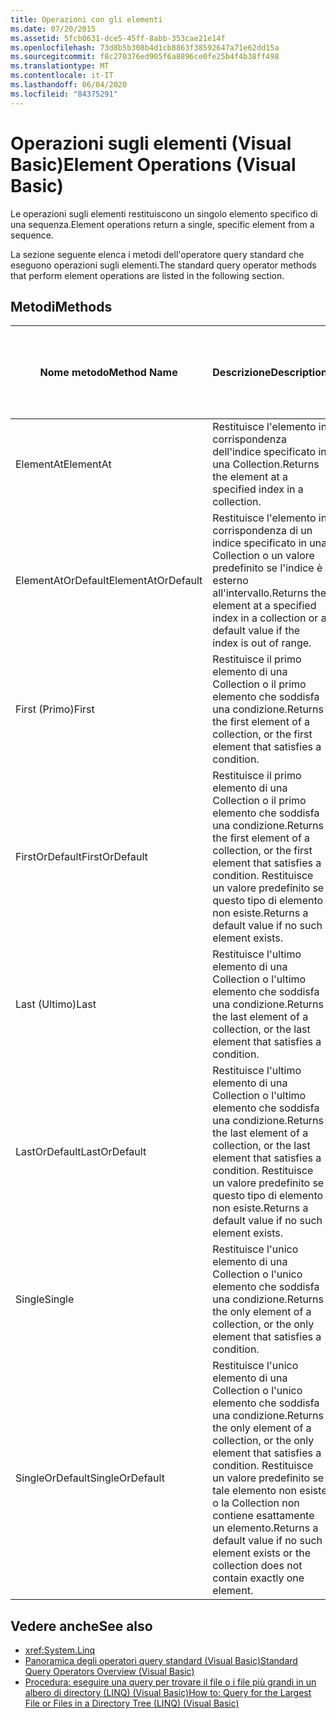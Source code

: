 ```yaml
---
title: Operazioni con gli elementi
ms.date: 07/20/2015
ms.assetid: 5fcb0631-dce5-45ff-8abb-353cae21e14f
ms.openlocfilehash: 73d8b5b308b4d1cb8863f38592647a71e62dd15a
ms.sourcegitcommit: f8c270376ed905f6a8896ce0fe25b4f4b38ff498
ms.translationtype: MT
ms.contentlocale: it-IT
ms.lasthandoff: 06/04/2020
ms.locfileid: "84375291"
---
```

# <a name="element-operations-visual-basic"></a><span data-ttu-id="d4083-102">Operazioni sugli elementi (Visual Basic)</span><span class="sxs-lookup"><span data-stu-id="d4083-102">Element Operations (Visual Basic)</span></span>
<span data-ttu-id="d4083-103">Le operazioni sugli elementi restituiscono un singolo elemento specifico di una sequenza.</span><span class="sxs-lookup"><span data-stu-id="d4083-103">Element operations return a single, specific element from a sequence.</span></span>  
  
 <span data-ttu-id="d4083-104">La sezione seguente elenca i metodi dell'operatore query standard che eseguono operazioni sugli elementi.</span><span class="sxs-lookup"><span data-stu-id="d4083-104">The standard query operator methods that perform element operations are listed in the following section.</span></span>  
  
## <a name="methods"></a><span data-ttu-id="d4083-105">Metodi</span><span class="sxs-lookup"><span data-stu-id="d4083-105">Methods</span></span>  
  
|<span data-ttu-id="d4083-106">Nome metodo</span><span class="sxs-lookup"><span data-stu-id="d4083-106">Method Name</span></span>|<span data-ttu-id="d4083-107">Descrizione</span><span class="sxs-lookup"><span data-stu-id="d4083-107">Description</span></span>|<span data-ttu-id="d4083-108">Visual Basic sintassi delle espressioni di query</span><span class="sxs-lookup"><span data-stu-id="d4083-108">Visual Basic Query Expression Syntax</span></span>|<span data-ttu-id="d4083-109">Altre informazioni</span><span class="sxs-lookup"><span data-stu-id="d4083-109">More Information</span></span>|  
|-----------------|-----------------|------------------------------------------|----------------------|  
|<span data-ttu-id="d4083-110">ElementAt</span><span class="sxs-lookup"><span data-stu-id="d4083-110">ElementAt</span></span>|<span data-ttu-id="d4083-111">Restituisce l'elemento in corrispondenza dell'indice specificato in una Collection.</span><span class="sxs-lookup"><span data-stu-id="d4083-111">Returns the element at a specified index in a collection.</span></span>|<span data-ttu-id="d4083-112">Non applicabile.</span><span class="sxs-lookup"><span data-stu-id="d4083-112">Not applicable.</span></span>|<xref:System.Linq.Enumerable.ElementAt%2A?displayProperty=nameWithType><br /><br /> <xref:System.Linq.Queryable.ElementAt%2A?displayProperty=nameWithType>|  
|<span data-ttu-id="d4083-113">ElementAtOrDefault</span><span class="sxs-lookup"><span data-stu-id="d4083-113">ElementAtOrDefault</span></span>|<span data-ttu-id="d4083-114">Restituisce l'elemento in corrispondenza di un indice specificato in una Collection o un valore predefinito se l'indice è esterno all'intervallo.</span><span class="sxs-lookup"><span data-stu-id="d4083-114">Returns the element at a specified index in a collection or a default value if the index is out of range.</span></span>|<span data-ttu-id="d4083-115">Non applicabile.</span><span class="sxs-lookup"><span data-stu-id="d4083-115">Not applicable.</span></span>|<xref:System.Linq.Enumerable.ElementAtOrDefault%2A?displayProperty=nameWithType><br /><br /> <xref:System.Linq.Queryable.ElementAtOrDefault%2A?displayProperty=nameWithType>|  
|<span data-ttu-id="d4083-116">First (Primo)</span><span class="sxs-lookup"><span data-stu-id="d4083-116">First</span></span>|<span data-ttu-id="d4083-117">Restituisce il primo elemento di una Collection o il primo elemento che soddisfa una condizione.</span><span class="sxs-lookup"><span data-stu-id="d4083-117">Returns the first element of a collection, or the first element that satisfies a condition.</span></span>|<span data-ttu-id="d4083-118">Non applicabile.</span><span class="sxs-lookup"><span data-stu-id="d4083-118">Not applicable.</span></span>|<xref:System.Linq.Enumerable.First%2A?displayProperty=nameWithType><br /><br /> <xref:System.Linq.Queryable.First%2A?displayProperty=nameWithType>|  
|<span data-ttu-id="d4083-119">FirstOrDefault</span><span class="sxs-lookup"><span data-stu-id="d4083-119">FirstOrDefault</span></span>|<span data-ttu-id="d4083-120">Restituisce il primo elemento di una Collection o il primo elemento che soddisfa una condizione.</span><span class="sxs-lookup"><span data-stu-id="d4083-120">Returns the first element of a collection, or the first element that satisfies a condition.</span></span> <span data-ttu-id="d4083-121">Restituisce un valore predefinito se questo tipo di elemento non esiste.</span><span class="sxs-lookup"><span data-stu-id="d4083-121">Returns a default value if no such element exists.</span></span>|<span data-ttu-id="d4083-122">Non applicabile.</span><span class="sxs-lookup"><span data-stu-id="d4083-122">Not applicable.</span></span>|<xref:System.Linq.Enumerable.FirstOrDefault%2A?displayProperty=nameWithType><br /><br /> <xref:System.Linq.Queryable.FirstOrDefault%2A?displayProperty=nameWithType><br /><br /> <xref:System.Linq.Queryable.FirstOrDefault%60%601%28System.Linq.IQueryable%7B%60%600%7D%29?displayProperty=nameWithType>|  
|<span data-ttu-id="d4083-123">Last (Ultimo)</span><span class="sxs-lookup"><span data-stu-id="d4083-123">Last</span></span>|<span data-ttu-id="d4083-124">Restituisce l'ultimo elemento di una Collection o l'ultimo elemento che soddisfa una condizione.</span><span class="sxs-lookup"><span data-stu-id="d4083-124">Returns the last element of a collection, or the last element that satisfies a condition.</span></span>|<span data-ttu-id="d4083-125">Non applicabile.</span><span class="sxs-lookup"><span data-stu-id="d4083-125">Not applicable.</span></span>|<xref:System.Linq.Enumerable.Last%2A?displayProperty=nameWithType><br /><br /> <xref:System.Linq.Queryable.Last%2A?displayProperty=nameWithType>|  
|<span data-ttu-id="d4083-126">LastOrDefault</span><span class="sxs-lookup"><span data-stu-id="d4083-126">LastOrDefault</span></span>|<span data-ttu-id="d4083-127">Restituisce l'ultimo elemento di una Collection o l'ultimo elemento che soddisfa una condizione.</span><span class="sxs-lookup"><span data-stu-id="d4083-127">Returns the last element of a collection, or the last element that satisfies a condition.</span></span> <span data-ttu-id="d4083-128">Restituisce un valore predefinito se questo tipo di elemento non esiste.</span><span class="sxs-lookup"><span data-stu-id="d4083-128">Returns a default value if no such element exists.</span></span>|<span data-ttu-id="d4083-129">Non applicabile.</span><span class="sxs-lookup"><span data-stu-id="d4083-129">Not applicable.</span></span>|<xref:System.Linq.Enumerable.LastOrDefault%2A?displayProperty=nameWithType><br /><br /> <xref:System.Linq.Queryable.LastOrDefault%2A?displayProperty=nameWithType>|  
|<span data-ttu-id="d4083-130">Single</span><span class="sxs-lookup"><span data-stu-id="d4083-130">Single</span></span>|<span data-ttu-id="d4083-131">Restituisce l'unico elemento di una Collection o l'unico elemento che soddisfa una condizione.</span><span class="sxs-lookup"><span data-stu-id="d4083-131">Returns the only element of a collection, or the only element that satisfies a condition.</span></span>|<span data-ttu-id="d4083-132">Non applicabile.</span><span class="sxs-lookup"><span data-stu-id="d4083-132">Not applicable.</span></span>|<xref:System.Linq.Enumerable.Single%2A?displayProperty=nameWithType><br /><br /> <xref:System.Linq.Queryable.Single%2A?displayProperty=nameWithType>|  
|<span data-ttu-id="d4083-133">SingleOrDefault</span><span class="sxs-lookup"><span data-stu-id="d4083-133">SingleOrDefault</span></span>|<span data-ttu-id="d4083-134">Restituisce l'unico elemento di una Collection o l'unico elemento che soddisfa una condizione.</span><span class="sxs-lookup"><span data-stu-id="d4083-134">Returns the only element of a collection, or the only element that satisfies a condition.</span></span> <span data-ttu-id="d4083-135">Restituisce un valore predefinito se tale elemento non esiste o la Collection non contiene esattamente un elemento.</span><span class="sxs-lookup"><span data-stu-id="d4083-135">Returns a default value if no such element exists or the collection does not contain exactly one element.</span></span>|<span data-ttu-id="d4083-136">Non applicabile.</span><span class="sxs-lookup"><span data-stu-id="d4083-136">Not applicable.</span></span>|<xref:System.Linq.Enumerable.SingleOrDefault%2A?displayProperty=nameWithType><br /><br /> <xref:System.Linq.Queryable.SingleOrDefault%2A?displayProperty=nameWithType>|  
  
## <a name="see-also"></a><span data-ttu-id="d4083-137">Vedere anche</span><span class="sxs-lookup"><span data-stu-id="d4083-137">See also</span></span>

- <xref:System.Linq>
- [<span data-ttu-id="d4083-138">Panoramica degli operatori query standard (Visual Basic)</span><span class="sxs-lookup"><span data-stu-id="d4083-138">Standard Query Operators Overview (Visual Basic)</span></span>](standard-query-operators-overview.md)
- [<span data-ttu-id="d4083-139">Procedura: eseguire una query per trovare il file o i file più grandi in un albero di directory (LINQ) (Visual Basic)</span><span class="sxs-lookup"><span data-stu-id="d4083-139">How to: Query for the Largest File or Files in a Directory Tree (LINQ) (Visual Basic)</span></span>](how-to-query-for-the-largest-file-or-files-in-a-directory-tree.md)
